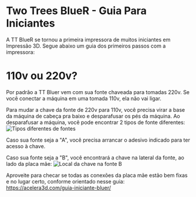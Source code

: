 # Two Trees BlueR - Guia Para Iniciantes

A TT BlueR se tornou a primeira impressora de muitos iniciantes em Impressão 3D. 
Segue abaixo um guia dos primeiros passos com a impressora:

# 110v ou 220v?

Por padrão a TT Bluer vem com sua fonte chaveada para tomadas 220v. 
Se você conectar a máquina em uma tomada 110v, ela não vai ligar.

Para mudar a chave da fonte de 220v para 110v, 
você precisa virar a base da máquina de cabeça pra baixo e desparafusar os pés da máquina.
Ao desparafusar a máquina, você pode encontrar 2 tipos de fonte diferentes:
![Tipos diferentes de fontes](https://raw.githubusercontent.com/jetrotal/TT-BlueR-Guia-Iniciantes/main/img/AB.jpg)

Caso sua fonte seja a "A", você precisa arrancar o adesivo indicado para ter acesso à chave.

Caso sua fonte seja a "B", você encontrará a chave na lateral da fonte, ao lado da placa mãe:
![Local da chave na fonte B](https://github.com/jetrotal/TT-BlueR-Guia-Iniciantes/blob/main/img/C.jpg?raw=true)

Aproveite para checar se todas as conexões da placa mãe estão bem fixas e no lugar certo,
conforme orientado nesse guia:
https://acelera3d.com/guia-iniciante-bluer/
